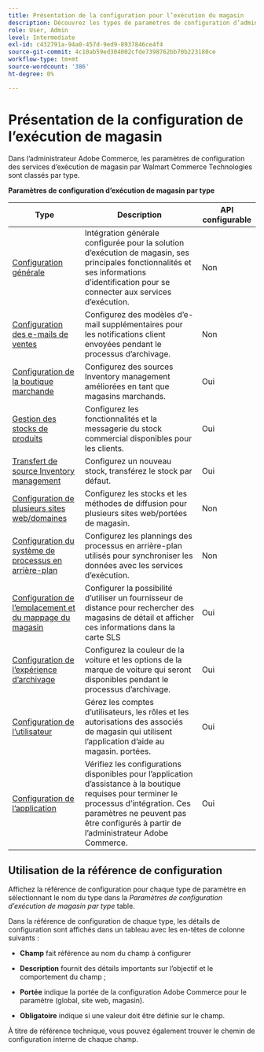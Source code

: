```yaml
---
title: Présentation de la configuration pour l’exécution du magasin
description: Découvrez les types de paramètres de configuration d’administration disponibles pour personnaliser les fonctionnalités d’exécution étendues fournies par la solution d’exécution de magasin et liez-vous aux instructions pour terminer la configuration.
role: User, Admin
level: Intermediate
exl-id: c432791a-94a0-457d-9ed9-8937846ce4f4
source-git-commit: 4c10ab59ed304002cfde7398762bb70b223180ce
workflow-type: tm+mt
source-wordcount: '386'
ht-degree: 0%

---
```


# Présentation de la configuration de l’exécution de magasin

Dans l’administrateur Adobe Commerce, les paramètres de configuration des services d’exécution de magasin par Walmart Commerce Technologies sont classés par type.

**Paramètres de configuration d’exécution de magasin par type**

| **Type** | **Description** | **API configurable** |
|--------------------------------------------------------------------------|--------------------------------------------------------------------------------------------------------------------------------------------------------------------------|----------------------|
| [Configuration générale](enable-general.md) | Intégration générale configurée pour la solution d’exécution de magasin, ses principales fonctionnalités et ses informations d’identification pour se connecter aux services d’exécution. | Non |
| [Configuration des e-mails de ventes](sales-emails.md) | Configurez des modèles d’e-mail supplémentaires pour les notifications client envoyées pendant le processus d’archivage. | Non |
| [Configuration de la boutique marchande](merchant-store-configuration.md) | Configurez des sources Inventory management améliorées en tant que magasins marchands. | Oui |
| [Gestion des stocks de produits](product-stock.md) | Configurez les fonctionnalités et la messagerie du stock commercial disponibles pour les clients. | Oui |
| [Transfert de source Inventory management](inventory-stock-transfer.md) | Configurez un nouveau stock, transférez le stock par défaut. | Oui |
| [Configuration de plusieurs sites web/domaines](multi-site-and-scope-config.md) | Configurez les stocks et les méthodes de diffusion pour plusieurs sites web/portées de magasin. | Non |
| [Configuration du système de processus en arrière-plan](background-processes.md) | Configurez les plannings des processus en arrière-plan utilisés pour synchroniser les données avec les services d’exécution. | Non |
| [Configuration de l’emplacement et du mappage du magasin](store-location-map-provider-setup.md) | Configurer la possibilité d’utiliser un fournisseur de distance pour rechercher des magasins de détail et afficher ces informations dans la carte SLS | Oui |
| [Configuration de l’expérience d’archivage](check-in-experience-setup.md) | Configurez la couleur de la voiture et les options de la marque de voiture qui seront disponibles pendant le processus d’archivage. | Oui |
| [Configuration de l’utilisateur](user-setup.md) | Gérez les comptes d’utilisateurs, les rôles et les autorisations des associés de magasin qui utilisent l’application d’aide au magasin. portées. | Oui |
| [Configuration de l’application](app-setup.md) | Vérifiez les configurations disponibles pour l’application d’assistance à la boutique requises pour terminer le processus d’intégration. Ces paramètres ne peuvent pas être configurés à partir de l’administrateur Adobe Commerce. | Oui |

## Utilisation de la référence de configuration

Affichez la référence de configuration pour chaque type de paramètre en sélectionnant le nom du type dans la _Paramètres de configuration d’exécution de magasin par type_ table.

Dans la référence de configuration de chaque type, les détails de configuration sont affichés dans un tableau avec les en-têtes de colonne suivants :

- **Champ** fait référence au nom du champ à configurer

- **Description** fournit des détails importants sur l’objectif et le comportement du champ ;

- **Portée** indique la portée de la configuration Adobe Commerce pour le paramètre (global, site web, magasin).

- **Obligatoire** indique si une valeur doit être définie sur le champ.

À titre de référence technique, vous pouvez également trouver le chemin de configuration interne de chaque champ.
